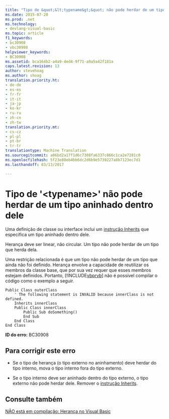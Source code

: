 ```yaml
---
title: "Tipo de &quot;&lt;typename&gt;&quot; não pode herdar de um tipo aninhado dentro dele | Documentos do Microsoft"
ms.date: 2015-07-20
ms.prod: .net
ms.technology:
- devlang-visual-basic
ms.topic: article
f1_keywords:
- bc30908
- vbc30908
helpviewer_keywords:
- BC30908
ms.assetid: bca164b2-a4a9-4ed4-9f71-a9a5a42f181a
caps.latest.revision: 13
author: stevehoag
ms.author: shoag
translation.priority.ht:
- de-de
- es-es
- fr-fr
- it-it
- ja-jp
- ko-kr
- ru-ru
- zh-cn
- zh-tw
translation.priority.mt:
- cs-cz
- pl-pl
- pt-br
- tr-tr
translationtype: Machine Translation
ms.sourcegitcommit: a06bd2a17f1d6c7308fa6337c866c1ca2e7281c0
ms.openlocfilehash: 5f23e88eb4bb6dc2d6b9e5739227a8b7123ec7d1
ms.lasthandoff: 03/13/2017

---
```

# <a name="type-39lttypenamegt39-cannot-inherit-from-a-type-nested-within-it"></a>Tipo de '&lt;typename&gt;' não pode herdar de um tipo aninhado dentro dele
Uma definição de classe ou interface inclui um [instrução Inherits](../../visual-basic/language-reference/statements/inherits-statement.md) que especifica um tipo aninhado dentro dele.  
  
 Herança deve ser linear, não circular. Um tipo não pode herdar de um tipo que herda dela.  
  
 Uma restrição relacionada é que um tipo não pode herdar de um tipo que ainda não foi definido. Herança envolve a capacidade de reutilizar os membros da classe base, que por sua vez requer que esses membros estejam definidos. Portanto, [!INCLUDE[vbprvb](../../csharp/programming-guide/concepts/linq/includes/vbprvb_md.md)] não é possível compilar o código como o exemplo a seguir.  
  
```  
Public Class outerClass  
    ' The following statement is INVALID because innerClass is not defined.  
    Inherits innerClass  
    Public Class innerClass  
        Public Sub doSomething()  
        End Sub  
    End Class  
End Class  
```  
  
 **ID do erro:** BC30908  
  
## <a name="to-correct-this-error"></a>Para corrigir este erro  
  
-   Se o tipo de herança (o tipo externo no aninhamento) deve herdar do tipo interno, mova o tipo interno fora do tipo externo.  
  
-   Se o tipo interno deve ser aninhado dentro do tipo externo, o tipo externo não pode herdar dele. Remover o [instrução Inherits](../../visual-basic/language-reference/statements/inherits-statement.md).  
  
## <a name="see-also"></a>Consulte também  
 [NÃO está em compilação: Herança no Visual Basic](http://msdn.microsoft.com/en-us/e5e6e240-ed31-4657-820c-079b7c79313c)
